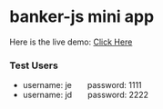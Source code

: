 # banker-js mini app
Here is the live demo: [Click Here](https://jamshidelmi.github.io/banker-js/)


### Test Users
- username: je &nbsp; &nbsp; &nbsp; password: 1111
- username: jd &nbsp; &nbsp; &nbsp; password: 2222
